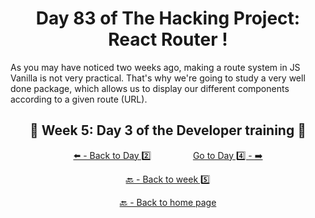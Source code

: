<h1 align="center">Day 83 of The Hacking Project: React Router !</h1>

As you may have noticed two weeks ago, making a route system in JS Vanilla is not very practical. That's why we're going to study a very well done package, which allows us to display our different components according to a given route (URL).

<h2 align="center">🎉 Week 5: Day 3 of the Developer training 🎉</h2>

<div align="center">
  
  [⬅️ - Back to Day 2️⃣](https://github.com/BenjaminCharmes/THP_Developer/tree/main/Week_5/Day_2)
  &nbsp;&nbsp;&nbsp;&nbsp;&nbsp;&nbsp;&nbsp;&nbsp;&nbsp;&nbsp;&nbsp;&nbsp;&nbsp;&nbsp;&nbsp;
  [Go to Day 4️⃣ - ➡️](https://github.com/BenjaminCharmes/THP_Developer/tree/main/Week_5/Day_4)

</div>

<div align="center">

  [🔙 - Back to week 5️⃣](https://github.com/BenjaminCharmes/THP_Developer/tree/main/Week_5)

  [🔙 - Back to home page](https://github.com/BenjaminCharmes/THP_Developer)

</div>
